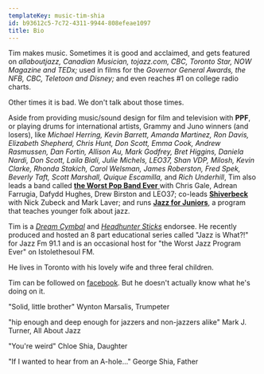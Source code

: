 ```yaml
---
templateKey: music-tim-shia
id: b93612c5-7c72-4311-9944-808efeae1097
title: Bio
---
```

Tim makes music. Sometimes it is good and acclaimed, and gets featured on *allaboutjazz, Canadian Musician, tojazz.com, CBC, Toronto Star, NOW Magazine and TEDx;* used in films for the *Governor General Awards, the NFB, CBC, Teletoon and Disney;* and even reaches #1 on college radio charts.

Other times it is bad. We don't talk about those times.

Aside from providing music/sound design for film and television with **PPF**, or playing drums for international artists, Grammy and Juno winners (and losers), like *Michael Herring, Kevin Barrett, Amanda Martinez, Ron Davis, Elizabeth Shepherd, Chris Hunt, Don Scott, Emma Cook, Andrew Rasmussen, Dan Fortin, Allison Au, Mark Godfrey, Bret Higgins, Daniela Nardi, Don Scott, Laila Biali, Julie Michels, LEO37, Shan VDP, Milosh, Kevin Clarke, Rhonda Stakich, Carol Welsman, James Roberston, Fred Spek, Beverly Taft, Scott Marshall, Quique Escamilla,*  and *Rich Underhill*, Tim also leads a band called [**the Worst Pop Band Ever** ](https://www.wpbe.ppfhouse.com/) with Chris Gale, Adrean Farrugia, Dafydd Hughes, Drew Birston and LEO37; co-leads **[Shiverbeck](https://shiverbeck.bandcamp.com/releases)** with Nick Zubeck and Mark Laver; and runs **[Jazz for Juniors](https://ppfhouse.com/music/jazz4jrs/)**, a program that teaches younger folk about jazz.

Tim is a [*Dream Cymbal*](https://www.dreamcymbals.com/) and *[Headhunter Sticks](https://www.headhuntersdrumsticks.net/)* endorsee. He recently produced and hosted an 8 part educational series called "Jazz is What?!" for Jazz Fm 91.1 and is an occasional host for "the Worst Jazz Program Ever" on Istolethesoul FM.

He lives in Toronto with his lovely wife and three feral children.

Tim can be followed on [facebook](https://www.facebook.com/timshia). But he doesn't actually know what he's doing on it.

"Solid, little brother" Wynton Marsalis, Trumpeter

"hip enough and deep enough for jazzers and non-jazzers alike" Mark J. Turner, All About Jazz

"You're weird" Chloe Shia, Daughter

"If I wanted to hear from an A-hole..." George Shia, Father